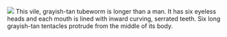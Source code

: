![](https://i.imgur.com/5a73b19.png)
This vile, grayish-tan tubeworm is longer than a man. It has six eyeless heads and each mouth is lined with inward curving, serrated teeth. Six long grayish-tan tentacles protrude from the middle of its body.
